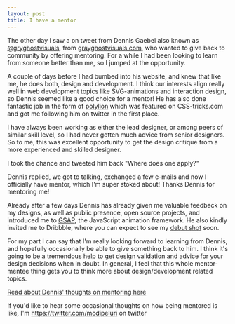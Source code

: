 ```yaml
---
layout: post
title: I have a mentor
---
```


The other day I saw a on tweet from Dennis Gaebel also known as <a href="https://twitter.com/gryghostvisuals">@gryghostvisuals</a>, from  <a href="grayghostvisuals.com">grayghostvisuals.com</a>, who wanted to give back to community by offering mentoring. For a while I had been looking to learn from someone better than me, so I jumped at the opportunity.

A couple of days before I had bumbed into his website, and knew that like me, he does both, design and development. I think our interests align really well in web development topics like SVG-animations and interaction design, so Dennis seemed like a good choice for a mentor! He has also done fantastic job in the form of <a href="https://css-tricks.com/polylion/">polylion</a> which was featured on CSS-tricks.com and got me following him on twitter in the first place.

I have always been working as either the lead designer, or among peers of similar skill level, so I had never gotten much advice from senior designers. So to me, this was excellent opportunity to get the design critique from a more experienced and skilled designer.

I took the chance and tweeted him back "Where does one apply?"

Dennis replied, we got to talking, exchanged a few e-mails and now I officially have mentor, which I'm super stoked about! Thanks Dennis for mentoring me!

Already after a few days Dennis has already given me valuable feedback on my designs, as well as public presence, open source projects, and introduced me to <a href="http://greensock.com/gsap">GSAP</a>, the JavaScript animation framework. He also kindly invited me to Dribbble, where you can expect to see my <a href="dribbble.com/modipeluri">debut shot</a> soon.

For my part I can say that I'm really looking forward to learning from Dennis, and hopefully occasionally be able to give something back to him. I think it's going to be a tremendous help to get design validation and advice for your design decisions when in doubt. In general, I feel that this whole mentor-mentee thing gets you to think more about design/development related topics.

<a href="http://blog.grayghostvisuals.com/advice/mentoring/">Read about Dennis' thoughts on mentoring here</a>

If you'd like to hear some occasional thoughts on how being mentored is like, I'm <a href="@modipeluri">https://twitter.com/modipeluri</a> on twitter

